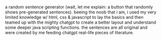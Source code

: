a random sentence generator (wait, let me explain: a button that randomly shows pre-generated sentences). 
beeing the noob that i am, i used my very limited knowledge w/ html, css & javascript to lay the basics and then teamed up with the mighty chatgpt to create a better layout and understand some deeper java scripting functions. 
the sentences are all original and were created by me feeding chatgpt real-life pieces of literature.
